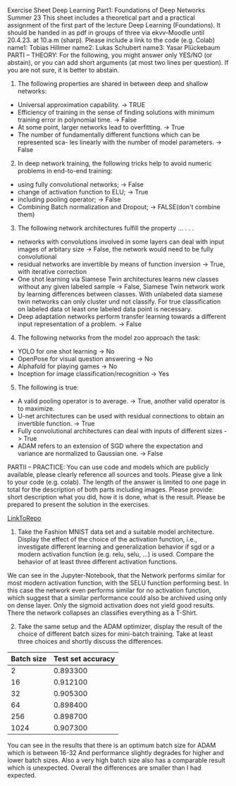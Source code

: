 
Exercise Sheet Deep Learning
Part1: Foundations of Deep Networks
Summer 23
This sheet includes a theoretical part and a practical assignment of the first part of the
lecture Deep Learning (Foundations). It should be handed in as pdf in groups of three via
ekvv-Moodle until 20.4.23. at 10.a.m (sharp). Please include a link to the code (e.g. Colab)
name1: Tobias Hillmer
name2: Lukas Schubert
name3: Yasar Plückebaum
PARTI – THEORY: For the following, you might answer only YES/NO (or abstain),
or you can add short arguments (at most two lines per question). If you are not sure, it is
better to abstain.
1. The following properties are shared in between deep and shallow networks:
- Universal approximation capability. -> TRUE
- Efficiency of training in the sense of finding solutions with minimum training
error in polynomial time. -> False
- At some point, larger networks lead to overfitting. -> True
- The number of fundamentally different functions which can be represented sca-
les linearly with the number of model parameters. -> False


2. In deep network training, the following tricks help to avoid numeric problems in
end-to-end training:
- using fully convolutional networks; -> False
- change of activation function to ELU; -> True
- including pooling operator; -> False
- Combining Batch normalization and Dropout; -> FALSE(don't combine them)



3. The following network architectures fulfill the property ... . . .
- networks with convolutions involved in some layers can deal with input images
of arbitary size -> False, the network would need to be fully convolutional
- residual networks are invertible by means of function inversion -> True, with iterative correction
- One shot learning via Siamese Twin architectures learns new classes without
any given labeled sample -> False, Siamese Twin network work by learning differences between classes. With unlabeled data siamese twin networks can only cluster und not classify. For true classification on labeled data ot least one labeled data point is necessary.
- Deep adaptation networks perform transfer learning towards a different input
representation of a problem. -> False


4. The following networks from the model zoo approach the task:
- YOLO for one shot learning -> No
- OpenPose for visual question answering -> No
- Alphafold for playing games -> No
- Inception for image classification/recognition -> Yes


5. The following is true:
- A valid pooling operator is to average. -> True, another valid operator is to maximize.
- U-net architectures can be used with residual connections to obtain an invertible
function. -> True
- Fully convolutional architectures can deal with inputs of different sizes -> True
- ADAM refers to an extension of SGD where the expectation and variance are
normalized to Gaussian one. -> False


PARTII – PRACTICE: You can use code and models which are publicly available,
please clearly reference all sources and tools. Please give a link to your code (e.g. colab).
The length of the answer is limited to one page in total for the description of both parts
including images. Please provide: short description what you did, how it is done, what is
the result. Please be prepared to present the solution in the exercises.

[LinkToRepo](https://github.com/tobiashillmer/DeepLearningCourse2023/blob/main/Exercises/1_foundations/deep_learning_1_practical.ipynb)

1. Take the Fashion MNIST data set and a suitable model architecture. Display the
effect of the choice of the activation function, i.e., investigate different learning and
generalization behavior if sgd or a modern activation function (e.g. relu, selu, ...) is
used. Compare the behavior of at least three different activation functions.

We can see in the Jupyter-Notebook, that the Network performs similar for most modern activation function, with the SELU function performing best. In this case the network even performs similar for no activation function, which suggest that a similar performance could also be archived using only on dense layer. Only the sigmoid activation does not yield good results. There the network collapses an classifies everything as a T-Shirt.


2. Take the same setup and the ADAM optimizer, display the result of the choice of
different batch sizes for mini-batch training. Take at least three choices and shortly
discuss the differences.

| Batch size | Test set accuracy |
|------------|-------------------|
| 2          | 0.893300          |
| 16         | 0.912100          |
| 32         | 0.905300          |
| 64         | 0.898400          |
| 256        | 0.898700          |
| 1024       | 0.907300          |


You can see in the results that there is an optimum batch size for ADAM which is between 16-32 And performance slightly degrades for higher and lower batch sizes. Also a very high batch size also has a comparable result which is unexpected. Overall the differences are smaller than I had expected.




